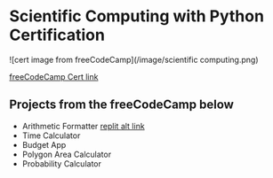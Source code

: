 # Scientific Computing with Python Certification

![cert image from freeCodeCamp](/image/scientific computing.png)

[freeCodeCamp Cert link](https://www.freecodecamp.org/learn/scientific-computing-with-python/#scientific-computing-with-python-projects)
## Projects from the freeCodeCamp below
- Arithmetic Formatter [replit alt link](https://replit.com/@lsrprntr/boilerplate-arithmetic-formatter#arithmetic_arranger.py)
- Time Calculator
- Budget App
- Polygon Area Calculator
- Probability Calculator 

